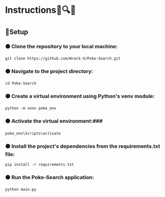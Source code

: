 # Instructions🌟🔍🎉


## 💫Setup
### ⚫️ Clone the repository to your local machine:

    git clone https://github.com/Wreck-X/Poke-Search.git

### ⚫️ Navigate to the project directory:

    cd Poke-Search

### ⚫️ Create a virtual environment using Python's venv module:

    python -m venv poke_env

### ⚫️ Activate the virtual environment:###

    poke_env\Scripts\activate

### ⚫️  Install the project's dependencies from the requirements.txt file:


    pip install -r requirements.txt



###  ⚫️ Run the Poke-Search application:

    python main.py
 




